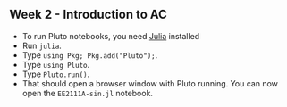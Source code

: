 ## Week 2 - Introduction to AC

- To run Pluto notebooks, you need [Julia](https://julialang.org/downloads/) installed
- Run `julia`.
- Type `using Pkg; Pkg.add("Pluto");`.
- Type `using Pluto`.
- Type `Pluto.run()`.
- That should open a browser window with Pluto running. You can now open the `EE2111A-sin.jl` notebook.
